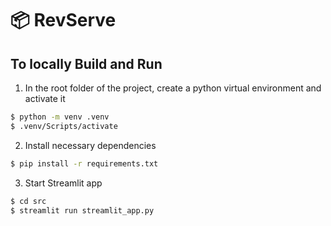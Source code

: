 # 📦 RevServe

## To locally Build and Run
1. In the root folder of the project, create a python virtual environment and activate it
```bash
$ python -m venv .venv
$ .venv/Scripts/activate
```

2. Install necessary dependencies
```bash
$ pip install -r requirements.txt
```

3. Start Streamlit app
```bash
$ cd src
$ streamlit run streamlit_app.py
```